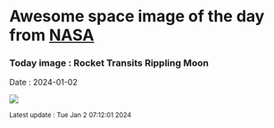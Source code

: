 
# Awesome space image of the day from [NASA](https://api.nasa.gov/)

### Today image : Rocket Transits Rippling Moon
Date : 2024-01-02

![](https://apod.nasa.gov/apod/image/2401/FalconMoon_Madow_960.jpg)

<small>Latest update : Tue Jan  2 07:12:01 2024</small>
        